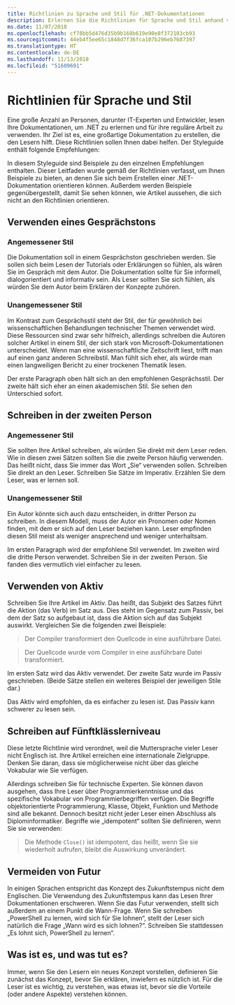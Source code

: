 ```yaml
---
title: Richtlinien zu Sprache und Stil für .NET-Dokumentationen
description: Erlernen Sie die Richtlinien für Sprache und Stil anhand von Beispielen im Vergleich zu Beispielen, die sich nicht an die Richtlinien halten.
ms.date: 11/07/2018
ms.openlocfilehash: cf78bb5d476d35b9b168b619e90e8f372103cb93
ms.sourcegitcommit: 44eb4f5ee65c1848d7f36fca107b296eb7687397
ms.translationtype: HT
ms.contentlocale: de-DE
ms.lasthandoff: 11/13/2018
ms.locfileid: "51609691"
---
```

# <a name="voice-and-tone-guidelines"></a>Richtlinien für Sprache und Stil

Eine große Anzahl an Personen, darunter IT-Experten und Entwickler, lesen Ihre Dokumentationen, um .NET zu erlernen und für ihre reguläre Arbeit zu verwenden. Ihr Ziel ist es, eine großartige Dokumentation zu erstellen, die den Lesern hilft. Diese Richtlinien sollen Ihnen dabei helfen. Der Styleguide enthält folgende Empfehlungen:

In diesem Styleguide sind Beispiele zu den einzelnen Empfehlungen enthalten. Dieser Leitfaden wurde gemäß der Richtlinien verfasst, um Ihnen Beispiele zu bieten, an denen Sie sich beim Erstellen einer .NET-Dokumentation orientieren können. Außerdem werden Beispiele gegenübergestellt, damit Sie sehen können, wie Artikel aussehen, die sich nicht an den Richtlinien orientieren.

## <a name="use-a-conversational-tone"></a>Verwenden eines Gesprächstons

### <a name="appropriate-style"></a>Angemessener Stil

Die Dokumentation soll in einem Gesprächston geschrieben werden. Sie sollen sich beim Lesen der Tutorials oder Erklärungen so fühlen, als wären Sie im Gespräch mit dem Autor. Die Dokumentation sollte für Sie informell, dialogorientiert und informativ sein. Als Leser sollten Sie sich fühlen, als würden Sie dem Autor beim Erklären der Konzepte zuhören.

### <a name="inappropriate-style"></a>Unangemessener Stil

Im Kontrast zum Gesprächsstil steht der Stil, der für gewöhnlich bei wissenschaftlichen Behandlungen technischer Themen verwendet wird. Diese Ressourcen sind zwar sehr hilfreich, allerdings schreiben die Autoren solcher Artikel in einem Stil, der sich stark von Microsoft-Dokumentationen unterscheidet. Wenn man eine wissenschaftliche Zeitschrift liest, trifft man auf einen ganz anderen Schreibstil. Man fühlt sich eher, als würde man einen langweiligen Bericht zu einer trockenen Thematik lesen.  

Der erste Paragraph oben hält sich an den empfohlenen Gesprächsstil. Der zweite hält sich eher an einen akademischen Stil. Sie sehen den Unterschied sofort. 

## <a name="write-in-second-person"></a>Schreiben in der zweiten Person

### <a name="appropriate-style"></a>Angemessener Stil

Sie sollten Ihre Artikel schreiben, als würden Sie direkt mit dem Leser reden. Wie in diesen zwei Sätzen sollten Sie die zweite Person häufig verwenden. Das heißt nicht, dass Sie immer das Wort „Sie“ verwenden sollen. Schreiben Sie direkt an den Leser. Schreiben Sie Sätze im Imperativ. Erzählen Sie dem Leser, was er lernen soll.

### <a name="inappropriate-style"></a>Unangemessener Stil

Ein Autor könnte sich auch dazu entscheiden, in dritter Person zu schreiben. In diesem Modell, muss der Autor ein Pronomen oder Nomen finden, mit dem er sich auf den Leser beziehen kann. Leser empfinden diesen Stil meist als weniger ansprechend und weniger unterhaltsam.

Im ersten Paragraph wird der empfohlene Stil verwendet. Im zweiten wird die dritte Person verwendet. Schreiben Sie in der zweiten Person. Sie fanden dies vermutlich viel einfacher zu lesen.

## <a name="use-active-voice"></a>Verwenden von Aktiv

Schreiben Sie Ihre Artikel im Aktiv. Das heißt, das Subjekt des Satzes führt die Aktion (das Verb) im Satz aus. Dies steht im Gegensatz zum Passiv, bei dem der Satz so aufgebaut ist, dass die Aktion sich auf das Subjekt auswirkt. Vergleichen Sie die folgenden zwei Beispiele:

>Der Compiler transformiert den Quellcode in eine ausführbare Datei.

>Der Quellcode wurde vom Compiler in eine ausführbare Datei transformiert.

Im ersten Satz wird das Aktiv verwendet. Der zweite Satz wurde im Passiv geschrieben. (Beide Sätze stellen ein weiteres Beispiel der jeweiligen Stile dar.)

Das Aktiv wird empfohlen, da es einfacher zu lesen ist. Das Passiv kann schwerer zu lesen sein.

## <a name="target-a-fifth-grade-reading-level"></a>Schreiben auf Fünftklässlerniveau

Diese letzte Richtlinie wird verordnet, weil die Muttersprache vieler Leser nicht Englisch ist. Ihre Artikel erreichen eine internationale Zielgruppe. Denken Sie daran, dass sie möglicherweise nicht über das gleiche Vokabular wie Sie verfügen.

Allerdings schreiben Sie für technische Experten. Sie können davon ausgehen, dass Ihre Leser über Programmierkenntnisse und das spezifische Vokabular von Programmierbegriffen verfügen. Die Begriffe objektorientierte Programmierung, Klasse, Objekt, Funktion und Methode sind alle bekannt. Dennoch besitzt nicht jeder Leser einen Abschluss als Diplominformatiker. Begriffe wie „idempotent“ sollten Sie definieren, wenn Sie sie verwenden:

>Die Methode `Close()` ist idempotent, das heißt, wenn Sie sie wiederholt aufrufen, bleibt die Auswirkung unverändert.

## <a name="avoid-future-tense"></a>Vermeiden von Futur

In einigen Sprachen entspricht das Konzept des Zukunftstempus nicht dem Englischen. Die Verwendung des Zukunftstempus kann das Lesen Ihrer Dokumentationen erschweren. Wenn Sie das Futur verwenden, stellt sich außerdem an einem Punkt die Wann-Frage. Wenn Sie schreiben „PowerShell zu lernen, wird sich für Sie lohnen“, stellt der Leser sich natürlich die Frage „Wann wird es sich lohnen?“. Schreiben Sie stattdessen „Es lohnt sich, PowerShell zu lernen“.

## <a name="what-is-it---so-what"></a>Was ist es, und was tut es?

Immer, wenn Sie den Lesern ein neues Konzept vorstellen, definieren Sie zunächst das Konzept, bevor Sie erklären, inwiefern es nützlich ist. Für die Leser ist es wichtig, zu verstehen, was etwas ist, bevor sie die Vorteile (oder andere Aspekte) verstehen können.
